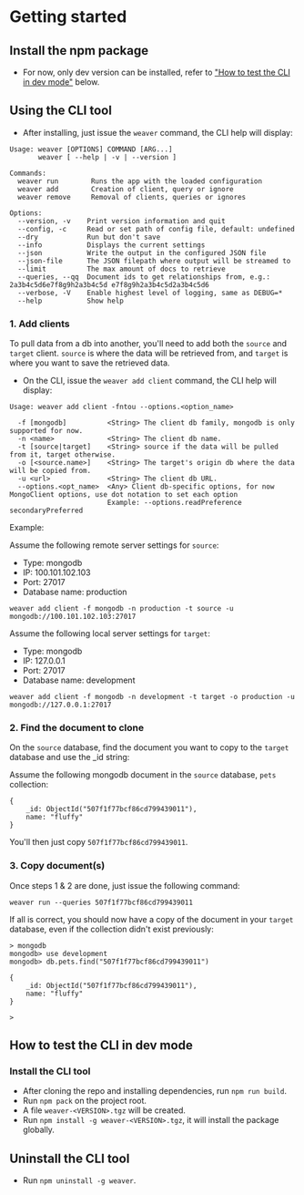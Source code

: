 # Getting started

## Install the npm package

- For now, only dev version can be installed, refer to ["How to test the CLI in dev mode"](#how-to-test-the-cli-in-dev-mode) below.

## Using the CLI tool

- After installing, just issue the `weaver` command, the CLI help will display:

```
Usage: weaver [OPTIONS] COMMAND [ARG...]
       weaver [ --help | -v | --version ]

Commands:
  weaver run        Runs the app with the loaded configuration
  weaver add        Creation of client, query or ignore
  weaver remove     Removal of clients, queries or ignores

Options:
  --version, -v    Print version information and quit
  --config, -c     Read or set path of config file, default: undefined
  --dry            Run but don't save
  --info           Displays the current settings
  --json           Write the output in the configured JSON file
  --json-file      The JSON filepath where output will be streamed to
  --limit          The max amount of docs to retrieve
  --queries, --qq  Document ids to get relationships from, e.g.: 2a3b4c5d6e7f8g9h2a3b4c5d e7f8g9h2a3b4c5d2a3b4c5d6
  --verbose, -V    Enable highest level of logging, same as DEBUG=*
  --help           Show help
```

### 1. Add clients

To pull data from a db into another, you'll need to add both the `source` and `target` client. `source` is where the data will be retrieved from, and `target` is where you want to save the retrieved data.

- On the CLI, issue the `weaver add client` command, the CLI help will display:

```
Usage: weaver add client -fntou --options.<option_name>

  -f [mongodb]          <String> The client db family, mongodb is only supported for now.
  -n <name>             <String> The client db name.
  -t [source|target]    <String> source if the data will be pulled from it, target otherwise.
  -o [<source.name>]    <String> The target's origin db where the data will be copied from.
  -u <url>              <String> The client db URL.
  --options.<opt_name>  <Any> Client db-specific options, for now MongoClient options, use dot notation to set each option
                        Example: --options.readPreference secondaryPreferred
```

Example:

Assume the following remote server settings for `source`:
- Type: mongodb
- IP: 100.101.102.103
- Port: 27017
- Database name: production

```
weaver add client -f mongodb -n production -t source -u mongodb://100.101.102.103:27017
```

Assume the following local server settings for `target`:
- Type: mongodb
- IP: 127.0.0.1
- Port: 27017
- Database name: development

```
weaver add client -f mongodb -n development -t target -o production -u mongodb://127.0.0.1:27017
```

### 2. Find the document to clone

On the `source` database, find the document you want to copy to the `target` database and use the _id string:

Assume the following mongodb document in the `source` database, `pets` collection:

```
{
    _id: ObjectId("507f1f77bcf86cd799439011"),
    name: "fluffy"
}
```

You'll then just copy `507f1f77bcf86cd799439011`.

### 3. Copy document(s)

Once steps 1 & 2 are done, just issue the following command:

```
weaver run --queries 507f1f77bcf86cd799439011
```

If all is correct, you should now have a copy of the document in your `target` database, even if the collection didn't exist previously:

```
> mongodb
mongodb> use development
mongodb> db.pets.find("507f1f77bcf86cd799439011")

{
    _id: ObjectId("507f1f77bcf86cd799439011"),
    name: "fluffy"
}

>
```

## How to test the CLI in dev mode

### Install the CLI tool

- After cloning the repo and installing dependencies, run `npm run build`.
- Run `npm pack` on the project root.
- A file `weaver-<VERSION>.tgz` will be created.
- Run `npm install -g weaver-<VERSION>.tgz`, it will install the package globally.

## Uninstall the CLI tool

- Run `npm uninstall -g weaver`.

